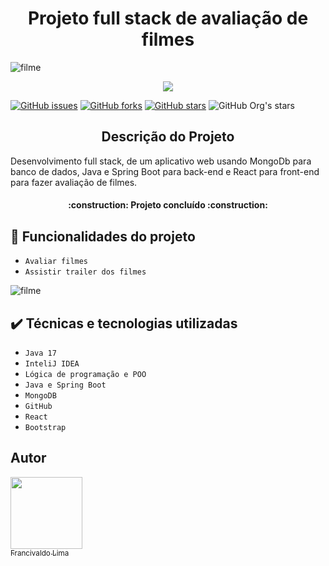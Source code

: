 
<h1 align="center">Projeto full stack de avaliação de filmes</h1>

![filme](https://user-images.githubusercontent.com/54116971/228572781-f7e88bf0-95cf-4711-989e-801b2e91f496.png)


<p align="center">
   <img src="http://img.shields.io/static/v1?label=STATUS&message=EM%20DESENVOLVIMENTO&color=GREEN&style=for-the-badge"/>
</p>

[![GitHub issues](https://img.shields.io/github/issues/francivaldolima/cloud-parking)](https://github.com/francivaldolima/cloud-parking/issues)
[![GitHub forks](https://img.shields.io/github/forks/francivaldolima/cloud-parking)](https://github.com/francivaldolima/cloud-parking/network)
[![GitHub stars](https://img.shields.io/github/stars/francivaldolima/cloud-parking)](https://github.com/francivaldolima/cloud-parking/stargazers)
![GitHub Org's stars](https://img.shields.io/github/stars/francivaldolima?style=social)

<h2 align="center">Descrição do Projeto</h2>
Desenvolvimento full stack, de um aplicativo web usando MongoDb para banco de dados, Java e Spring Boot para back-end e React para front-end para fazer avaliação de filmes.

 <h4 align="center"> 
     :construction: Projeto concluído :construction:
</h4>

## :hammer:  Funcionalidades do projeto
- ``Avaliar filmes``
- ``Assistir trailer dos filmes``

![filme](https://user-images.githubusercontent.com/54116971/228581131-403f2055-5d0a-4023-b015-b0a13b2d8a87.gif)



## ✔️ Técnicas e tecnologias utilizadas
- ``Java 17``
- ``InteliJ IDEA``
- ``Lógica de programação e POO``
- ``Java e Spring Boot``
- ``MongoDB``
- ``GitHub``
- ``React``
- ``Bootstrap``


## Autor
[<img src="https://avatars.githubusercontent.com/u/54116971?v=4" width=115><br><sub>Francivaldo Lima</sub>](https://github.com/francivaldolima)



